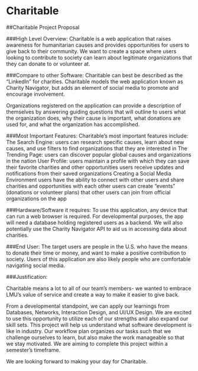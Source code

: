 # Charitable

##Charitable Project Proposal

###High Level Overview:
Charitable is a web application that raises awareness for humanitarian causes and provides opportunities for users to give back to their community. We want to create a space where users looking to contribute to society can learn about legitimate organizations that they can donate to or volunteer at.

###Compare to other Software:
Charitable can best be described as the “LinkedIn” for charities. Charitable models the web application known as Charity Navigator, but adds an element of social media to promote and encourage involvement. 

Organizations registered on the application can provide a description of themselves by answering guiding questions that will outline to users what the organization does, why their cause is important, what donations are used for, and what the organization has accomplished. 

###Most Important Features: Charitable’s most important features include: 
The Search Engine: 
users can research specific causes, learn about new causes, and use filters to find organizations that they are interested in
The Trending Page: 
users can discover popular global causes and organizations in the nation
User Profile: 
users maintain a profile with which they can save their favorite charities and other opportunities
users receive updates and notifications from their saved organizations
Creating a Social Media Environment
users have the ability to connect with other users and share charities and opportunities with each other
users can create “events” (donations or volunteer plans) that other users can join from official organizations on the app 

###Hardware/Software it requires: To use this application, any device that can run a web browser is required. For developmental purposes, the app will need a database holding registered users as a backend. We will also potentially use the Charity Navigator API to aid us in accessing data about charities.

###End User: The target users are people in the U.S. who have the means to donate their time or money, and want to make a positive contribution to society. Users of this application are also likely people who are comfortable navigating social media.  


###Justification:

Charitable means a lot to all of our team’s members- we wanted to embrace LMU’s value of service and create a way to make it easier to give back. 

From a developmental standpoint, we can apply our learnings from Databases, Networks, Interaction Design, and UI/UX Design. We are excited to use this opportunity to utilize each of our strengths and also expand our skill sets. This project will help us understand what software development is like in industry. Our workflow plan organizes our tasks such that we challenge ourselves to learn, but also make the work manageable so that we stay motivated. We are aiming to complete this project within a semester’s timeframe.

We are looking forward to making your day for Charitable.
